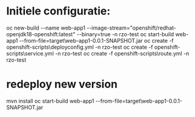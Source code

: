 # Initiele configuratie:
oc new-build --name web-app1 --image-stream="openshift/redhat-openjdk18-openshift:latest" --binary=true -n rzo-test 
oc start-build web-app1 --from-file=target\web-app1-0.0.1-SNAPSHOT.jar
oc create -f openshift-scripts\deployconfig.yml -n rzo-test
oc create -f openshift-scripts\service.yml -n rzo-test
oc create -f openshift-scripts\route.yml -n rzo-test

# redeploy new version
mvn install
oc start-build web-app1 --from-file=target\web-app1-0.0.1-SNAPSHOT.jar
